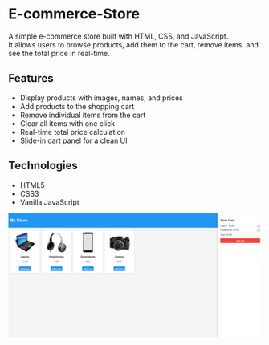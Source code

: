 # E-commerce-Store

A simple e-commerce store built with HTML, CSS, and JavaScript.  
It allows users to browse products, add them to the cart, remove items, and see the total price in real-time.

## Features
- Display products with images, names, and prices  
- Add products to the shopping cart  
- Remove individual items from the cart  
- Clear all items with one click  
- Real-time total price calculation  
- Slide-in cart panel for a clean UI  

## Technologies
- HTML5  
- CSS3  
- Vanilla JavaScript

<img src="E-commerce Store/pictures/E-commerceStore.png" alt="E-commerce Store preview" width="1000">

